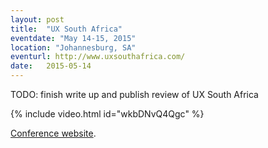```yaml
---
layout: post
title:  "UX South Africa"
eventdate: "May 14-15, 2015"
location: "Johannesburg, SA"
eventurl: http://www.uxsouthafrica.com/
date:   2015-05-14
---
```

<p>TODO: finish write up and publish review of UX South Africa</p>

{% include video.html id="wkbDNvQ4Qgc" %}

[Conference website](http://www.uxsouthafrica.com/conference/johannesburg-2015).
